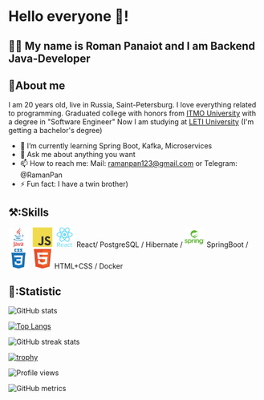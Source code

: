 # Hello everyone 👋! 
## :man_technologist: My name is Roman Panaiot and I am Backend Java-Developer
## 📝About me
I am 20 years old, live in Russia, Saint-Petersburg. I love everything related to programming. Graduated college with honors from [ITMO University](https://en.itmo.ru/)   with a degree in "Software Engineer"
Now I am studying at [LETI University](https://etu.ru/en/university/) (I'm getting a bachelor's degree)
- 🌱 I’m currently learning Spring Boot, Kafka, Microservices 
- 💬 Ask me about anything you want 
- 📫 How to reach me: Mail: ramanpan123@gmail.com or Telegram: @RamanPan
- ⚡ Fun fact: I have a twin brother) 

## ⚒️:Skills 
<img src="https://github.com/devicons/devicon/blob/master/icons/java/java-original-wordmark.svg" title="Java" alt="Java" width="40" height="40"/>&nbsp; 
<img src="https://github.com/devicons/devicon/blob/master/icons/javascript/javascript-original.svg" title="JavaScript" alt="JavaScript" width="40" height="40"/>&nbsp;<img src="https://github.com/devicons/devicon/blob/master/icons/react/react-original-wordmark.svg" title="React" alt="React" width="40" height="40"/>&nbsp;React/ PostgreSQL / Hibernate / <img src="https://github.com/devicons/devicon/blob/master/icons/spring/spring-original-wordmark.svg" title="Spring" alt="Spring" width="40" height="40"/>&nbsp;SpringBoot / <img src="https://github.com/devicons/devicon/blob/master/icons/css3/css3-plain-wordmark.svg"  title="CSS3" alt="CSS" width="40" height="40"/>&nbsp;
  <img src="https://github.com/devicons/devicon/blob/master/icons/html5/html5-original.svg" title="HTML5" alt="HTML" width="40" height="40"/>&nbsp;HTML+CSS / Docker

## 🥇:Statistic
![GitHub stats](https://github-readme-stats.vercel.app/api?username=RamanPan&show_icons=true&count_private=true)   

[![Top Langs](https://github-readme-stats.vercel.app/api/top-langs/?username=RamanPan)](https://github.com/anuraghazra/github-readme-stats)

![GitHub streak stats](https://streak-stats.demolab.com/?user=RamanPan)

[![trophy](https://github-profile-trophy.vercel.app/?username=RamanPan)](https://github.com/ryo-ma/github-profile-trophy)

![Profile views](https://gpvc.arturio.dev/RamanPan)  
 
![GitHub metrics](https://metrics.lecoq.io/RamanPan)  
